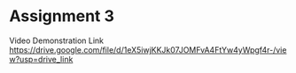 # Assignment 3
Video Demonstration Link
https://drive.google.com/file/d/1eX5iwjKKJk07JOMFvA4FtYw4yWpgf4r-/view?usp=drive_link
